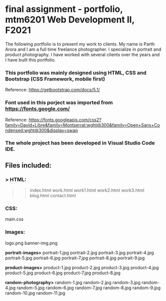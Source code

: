 # final assignment - portfolio, mtm6201 Web Development II, F2021

The following portfolio is to present my work to clients. My name is Parth Arora and I am a full time freelance photographer. I specialize in portrait and product photography. I have worked with several clients over the years and I have built this portfolio.

### This portfolio was mainly designed using HTML, CSS and Bootstrap (CSS Framework, mobile first)
Reference: https://getbootstrap.com/docs/5.1/

### Font used in this porject was imported from https://fonts.google.com/
Reference: https://fonts.googleapis.com/css2?family=David+Libre&family=Montserrat:wght@300&family=Open+Sans+Condensed:wght@300&display=swap 

### The whole project has been developed in Visual Studio Code IDE.

## Files included:

### > HTML: 
>> index.html
>> work.html
>> work1.html
>> work2.html
>> work3.html
>> blog.html
>> contact.html

### CSS:
main.css

### Images:
logo.png
banner-img.png

**portrait-images>**
portrait-1.jpg
portrait-2.jpg
portrait-3.jpg
portrait-4.jpg
portrait-5.jpg
portrait-6.jpg
portrait-7.jpg
portrait-8.jpg
portrait-9.jpg

**product-images>**
product-1.jpg
product-2.jpg
product-3.jpg
product-4.jpg
product-5.jpg
product-6.jpg
product-7.jpg
product-8.jpg

**random-photography>**
random-1.jpg
random-2.jpg
random-3.jpg
random-4.jpg
random-5.jpg
random-6.jpg
random-7.jpg
random-8.jpg
random-9.jpg
random-10.jpg
random-11.jpg